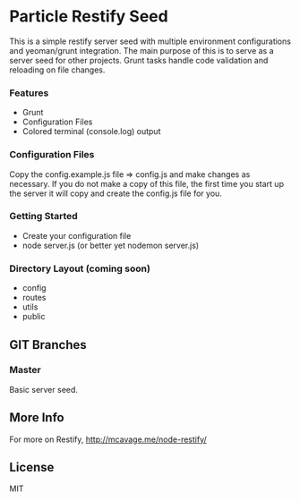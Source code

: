 Particle Restify Seed
=====================

This is a simple restify server seed with multiple environment configurations and yeoman/grunt integration. The main purpose of this is to serve as a server seed for other projects. Grunt tasks handle code validation and reloading on file changes.

### Features
- Grunt
- Configuration Files
- Colored terminal (console.log) output

### Configuration Files

Copy the config.example.js file => config.js and make changes as necessary. If you do not make a copy of this file, the first time you start up the server it will copy and create the config.js file for you.

### Getting Started

- Create your configuration file
- node server.js (or better yet nodemon server.js)


### Directory Layout (coming soon)
    
- config
- routes
- utils
- public

GIT Branches
------------

### Master

Basic server seed.


More Info
---------

For more on Restify, http://mcavage.me/node-restify/

License
---------
MIT
